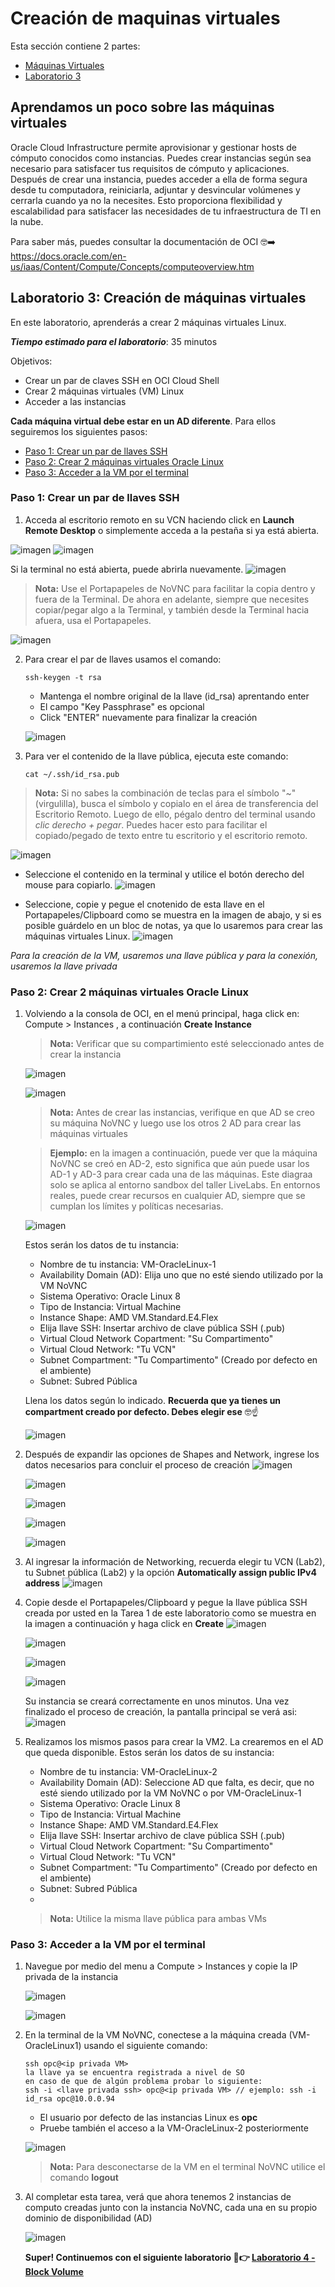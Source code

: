 # Creación de maquinas virtuales

Esta sección contiene 2 partes:
- [Máquinas Virtuales](#aprendamos-un-poco-sobre-las-máquinas-virtuales)
- [Laboratorio 3](#laboratorio-3-creación-de-máquinas-virtuales)

## Aprendamos un poco sobre las máquinas virtuales 

Oracle Cloud Infrastructure permite aprovisionar y gestionar hosts de cómputo conocidos como instancias. Puedes crear instancias según sea necesario para satisfacer tus requisitos de cómputo y aplicaciones. Después de crear una instancia, puedes acceder a ella de forma segura desde tu computadora, reiniciarla, adjuntar y desvincular volúmenes y cerrarla cuando ya no la necesites. Esto proporciona flexibilidad y escalabilidad para satisfacer las necesidades de tu infraestructura de TI en la nube.

Para saber más, puedes consultar la documentación de OCI 🤓➡️ https://docs.oracle.com/en-us/iaas/Content/Compute/Concepts/computeoverview.htm

## Laboratorio 3: Creación de máquinas virtuales

En este laboratorio, aprenderás a crear 2 máquinas virtuales Linux.

_**Tiempo estimado para el laboratorio**_: 35 minutos

Objetivos:
- Crear un par de claves SSH en OCI Cloud Shell
- Crear 2 máquinas virtuales (VM) Linux
- Acceder a las instancias

**Cada máquina virtual debe estar en un AD diferente**. Para ellos seguiremos los siguientes pasos:
- [Paso 1: Crear un par de llaves SSH](#paso-1-crear-un-par-de-llaves-ssh)
- [Paso 2: Crear 2 máquinas virtuales Oracle Linux](#paso-2-crear-2-máquinas-virtuales-oracle-linux)
- [Paso 3: Acceder a la VM por el terminal](#paso-3-acceder-a-la-vm-por-el-terminal)

### Paso 1: Crear un par de llaves SSH

1. Acceda al escritorio remoto en su VCN haciendo click en **Launch Remote Desktop** o simplemente acceda a la pestaña <NoVNC> si ya está abierta. 

 ![imagen](../Lab3-MaquinasVirtuales/imagenes/compute-1.png)
 ![imagen](../Lab3-MaquinasVirtuales/imagenes/compute-2.png)
 
 Si la terminal no está abierta, puede abrirla nuevamente.
 ![imagen](../Lab3-MaquinasVirtuales/imagenes/compute-3.png)
 
 > **Nota:** Use el Portapapeles de NoVNC para facilitar la copia dentro y fuera de la Terminal. De ahora en adelante, siempre que necesites copiar/pegar algo a la Terminal, y también desde la Terminal hacia afuera, usa el Portapapeles.
 
 ![imagen](../Lab3-MaquinasVirtuales/imagenes/compute-4.png)

2. Para crear el par de llaves usamos el comando:

   ```
   ssh-keygen -t rsa
   ```
   - Mantenga el nombre original de la llave (id_rsa) aprentando enter
   - El campo "Key Passphrase" es opcional
   - Click "ENTER" nuevamente para finalizar la creación

   ![imagen](../Lab3-MaquinasVirtuales/imagenes/compute-5.png)

3. Para ver el contenido de la llave pública, ejecuta este comando:
   
   ```
   cat ~/.ssh/id_rsa.pub
   ```
  > **Nota:** Si no sabes la combinación de teclas para el símbolo "~" (virgulilla), busca el símbolo y copialo en el área de transferencia del Escritorio Remoto. Luego de ello, pégalo dentro del terminal usando _clic derecho + pegar_. Puedes hacer esto para facilitar el copiado/pegado de texto entre tu escritorio y el escritorio remoto.

   ![imagen](../Lab3-MaquinasVirtuales/imagenes/compute-6.png)

  * Seleccione el contenido en la terminal y utilice el botón derecho del mouse para copiarlo.
    ![imagen](../Lab3-MaquinasVirtuales/imagenes/compute-7.png)

  * Seleccione, copie y pegue el cnotenido de esta llave en el Portapapeles/Clipboard como se muestra en la imagen de abajo, y si es posible guárdelo en un bloc de notas, ya que lo usaremos para crear las máquinas virtuales Linux.
    ![imagen](../Lab3-MaquinasVirtuales/imagenes/compute-8.png)

    
  _Para la creación de la VM, usaremos una llave pública y para la conexión, usaremos la llave privada_
  
     
### Paso 2: Crear 2 máquinas virtuales Oracle Linux

1. Volviendo a la consola de OCI, en el menú principal, haga click en: Compute > Instances , a continuación **Create Instance**
   > **Nota:** Verificar que su compartimiento esté seleccionado antes de crear la instancia

   ![imagen](../Lab3-MaquinasVirtuales/imagenes/compute-9.png)
   
   ![imagen](../Lab3-MaquinasVirtuales/imagenes/compute-10.png)

   > **Nota:** Antes de crear las instancias, verifique en que AD se creo su máquina NoVNC y luego use los otros 2 AD para crear las máquinas virtuales
   
   > **Ejemplo:** en la imagen a continuación, puede ver que la máquina NoVNC se creó en AD-2, esto significa que aún puede usar los AD-1 y AD-3 para crear cada una de las máquinas. Este diagraa solo se aplica al entorno sandbox del taller LiveLabs. En entornos reales, puede crear recursos en cualquier AD, siempre que se cumplan los límites y políticas necesarias.

   ![imagen](../Lab3-MaquinasVirtuales/imagenes/compute-11.png)

    Estos serán los datos de tu instancia:
    * Nombre de tu instancia: VM-OracleLinux-1
    * Availability Domain (AD): Elija uno que no esté siendo utilizado por la VM NoVNC
    * Sistema Operativo: Oracle Linux 8
    * Tipo de Instancia: Virtual Machine
    * Instance Shape: AMD VM.Standard.E4.Flex
    * Elija llave SSH: Insertar archivo de clave pública SSH (.pub)
    * Virtual Cloud Network Copartment: "Su Compartimento"
    * Virtual Cloud Network: "Tu VCN"
    * Subnet Compartment: "Tu Compartimento" (Creado por defecto en el ambiente)
    * Subnet: Subred Pública

     Llena los datos según lo indicado. **Recuerda que ya tienes un compartment creado por defecto. Debes elegir ese** 🤓☝️
   
   ![imagen](../Lab3-MaquinasVirtuales/imagenes/compute-12.png)

2. Después de expandir las opciones de Shapes and Network, ingrese los datos necesarios para concluir el proceso de creación
   ![imagen](../Lab3-MaquinasVirtuales/imagenes/compute-13.png)

   ![imagen](../Lab3-MaquinasVirtuales/imagenes/compute-14.png)

   ![imagen](../Lab3-MaquinasVirtuales/imagenes/compute-15.png)

   ![imagen](../Lab3-MaquinasVirtuales/imagenes/compute-16.png)

   ![imagen](../Lab3-MaquinasVirtuales/imagenes/compute-17.png)


3. Al ingresar la información de Networking, recuerda elegir tu VCN (Lab2), tu Subnet pública (Lab2) y la opción **Automatically assign public IPv4 address**
   ![imagen](../Lab3-MaquinasVirtuales/imagenes/compute-18.png)
  

4. Copie desde el Portapapeles/Clipboard y pegue la llave pública SSH creada por usted en la Tarea 1 de este laboratorio como se muestra en la imagen a continuación y haga click en **Create**
   ![imagen](../Lab3-MaquinasVirtuales/imagenes/compute-19.png)

   ![imagen](../Lab3-MaquinasVirtuales/imagenes/compute-20.png)

   ![imagen](../Lab3-MaquinasVirtuales/imagenes/compute-21.png)

   ![imagen](../Lab3-MaquinasVirtuales/imagenes/compute-22.png)

   Su instancia se creará correctamente en unos minutos. Una vez finalizado el proceso de creación, la pantalla principal se verá asi:
   ![imagen](../Lab3-MaquinasVirtuales/imagenes/compute-23.png)

     

5. Realizamos los mismos pasos para crear la VM2. La crearemos en el AD que queda disponible.
   Estos serán los datos de su instancia:
    * Nombre de tu instancia: VM-OracleLinux-2
    * Availability Domain (AD): Seleccione AD que falta, es decir, que no esté siendo utilizado por la VM NoVNC o por VM-OracleLinux-1
    * Sistema Operativo: Oracle Linux 8
    * Tipo de Instancia: Virtual Machine
    * Instance Shape: AMD VM.Standard.E4.Flex
    * Elija llave SSH: Insertar archivo de clave pública SSH (.pub)
    * Virtual Cloud Network Copartment: "Su Compartimento"
    * Virtual Cloud Network: "Tu VCN"
    * Subnet Compartment: "Tu Compartimento" (Creado por defecto en el ambiente)
    * Subnet: Subred Pública
    * 
   > **Nota:** Utilice la misma llave pública para ambas VMs
   

  ### Paso 3: Acceder a la VM por el terminal

  1. Navegue por medio del menu a Compute > Instances y copie la IP privada de la instancia
     
     ![imagen](../Lab3-MaquinasVirtuales/imagenes/compute-9.png)

     ![imagen](../Lab3-MaquinasVirtuales/imagenes/compute-25.png)

     

  2. En la terminal de la VM NoVNC, conectese a la máquina creada (VM-OracleLinux1) usando el siguiente comando:

     ```
     ssh opc@<ip privada VM>
     la llave ya se encuentra registrada a nivel de SO
     en caso de que de algún problema probar lo siguiente:
     ssh -i <llave privada ssh> opc@<ip privada VM> // ejemplo: ssh -i id_rsa opc@10.0.0.94
     ```

     * El usuario por defecto de las instancias Linux es **opc**
     * Pruebe también el acceso a la VM-OracleLinux-2 posteriormente

     ![imagen](../Lab3-MaquinasVirtuales/imagenes/compute-26.png)

     > **Nota:** Para desconectarse de la VM en el terminal NoVNC utilice el comando **logout**
  
  
  3. Al completar esta tarea, verá que ahora tenemos 2 instancias de computo creadas junto con la instancia NoVNC, cada una en su propio dominio de disponibilidad (AD)

     ![imagen](../Lab3-MaquinasVirtuales/imagenes/compute-27.png)

     

     **Super! Continuemos con el siguiente laboratorio 🤩👉 [Laboratorio 4 - Block Volume](https://github.com/kapvar9/oci-FastTrack-infraestructura/blob/main/Lab5-ObjectStorage/Readme.md)**
   
   
